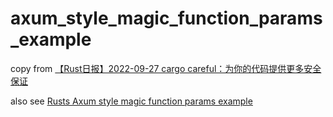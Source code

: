 # axum_style_magic_function_params_example

copy from [【Rust日报】2022-09-27 cargo careful：为你的代码提供更多安全保证](https://rustcc.cn/article?id=998ddddb-a6d3-450d-9d53-703517207cd4)

also see [Rusts Axum style magic function params example](https://github.com/alexpusch/rust-magic-function-params)
